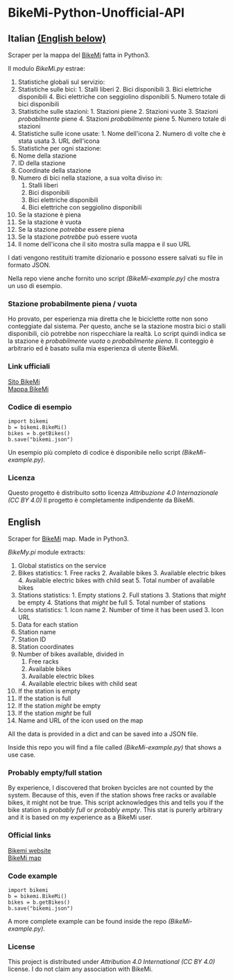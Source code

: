 # BikeMi-Python-Unofficial-API

## Italian [(English below)](#english)
Scraper per la mappa del [BikeMi](https://www.bikemi.com/it/mappa-stazioni.aspx) fatta in Python3.

Il modulo *BikeMi.py* estrae:
1. Statistiche globali sul servizio:
  1. Statistiche sulle bici:
    1. Stalli liberi
    2. Bici disponibili
    3. Bici elettriche disponibili
    4. Bici elettriche con seggiolino disponibili
    5. Numero totale di bici disponibili
  2. Statistiche sulle stazioni:
    1. Stazioni piene
    2. Stazioni vuote
    3. Stazioni *probabilmente* piene
    4. Stazioni *probabilmente* piene
    5. Numero totale di stazioni
  3. Statistiche sulle icone usate:
    1. Nome dell'icona
    2. Numero di volte che è stata usata
    3. URL dell'icona
2. Statistiche per ogni stazione:
  1. Nome della stazione
  2. ID della stazione
  3. Coordinate della stazione
  4. Numero di bici nella stazione, a sua volta diviso in:
      1. Stalli liberi
      2. Bici disponibili
      3. Bici elettriche disponibili
      4. Bici elettriche con seggiolino disponibili
  5. Se la stazione è piena
  6. Se la stazione è vuota
  7. Se la stazione *potrebbe* essere piena
  8. Se la stazione *potrebbe* può essere vuota
  9. Il nome dell'icona che il sito mostra sulla mappa e il suo URL

I dati vengono restituiti tramite dizionario e possono essere salvati su file in formato JSON.

Nella repo viene anche fornito uno script *(BikeMi-example.py)* che mostra un uso di esempio.

### Stazione probabilmente piena / vuota
Ho provato, per esperienza mia diretta che le biciclette rotte non sono conteggiate dal sistema. Per questo, anche se la stazione mostra bici o stalli disponibili, ciò potrebbe non rispecchiare la realtà.
Lo script quindi indica se la stazione è *probabilmente vuota* o *probabilmente piena*. Il conteggio è arbitrario ed è basato sulla mia esperienza di utente BikeMi.

### Link ufficiali
[Sito BikeMi](https://www.bikemi.com/)  
[Mappa BikeMi](https://www.bikemi.com/it/mappa-stazioni.aspx)

### Codice di esempio

    import bikemi
    b = bikemi.BikeMi()
    bikes = b.getBikes()
    b.save("bikemi.json")

Un esempio più completo di codice è disponibile nello script *(BikeMi-example.py)*.

### Licenza
Questo progetto è distribuito sotto licenza *Attribuzione 4.0 Internazionale (CC BY 4.0)*
Il progetto è completamente indipendente da BikeMi.

## English
Scraper for [BikeMi](https://www.bikemi.com/it/mappa-stazioni.aspx) map. Made in Python3.

*BikeMy.pi* module extracts:
1. Global statistics on the service
  1. Bikes statistics:
    1. Free racks
    2. Available bikes
    3. Available electric bikes
    4. Available electric bikes with child seat
    5. Total number of available bikes
  2. Stations statistics:
    1. Empty stations
    2. Full stations
    3. Stations that *might* be empty
    4. Stations that *might* be full
    5. Total number of stations
  3. Icons statistics:
    1. Icon name
    2. Number of time it has been used
    3. Icon URL
2. Data for each station
  1. Station name
  2. Station ID
  3. Station coordinates
  4. Number of bikes available, divided in
      1. Free racks
      2. Available bikes
      3. Available electric bikes
      4. Available electric bikes with child seat
  5. If the station is empty
  6. If the station is full
  7. If the station *might* be empty
  8. If the station *might* be full
  9. Name and URL of the icon used on the map

All the data is provided in a dict and can be saved into a JSON file.

Inside this repo you will find a file called *(BikeMi-example.py)* that shows a use case.

### Probably empty/full station
By experience, I discovered that broken bycicles are not counted by the system. Because of this, even if the station shows free racks or available bikes, it might not be true.
This script acknowledges this and tells you if the bike station is *probably full* or *probably empty*. This stat is purerly arbitrary and it is based on my experience as a BikeMi user.

### Official links
[Bikemi website](https://www.bikemi.com/)  
[BikeMi map](https://www.bikemi.com/it/mappa-stazioni.aspx)


### Code example

    import bikemi
    b = bikemi.BikeMi()
    bikes = b.getBikes()
    b.save("bikemi.json")

A more complete example can be found inside the repo *(BikeMi-example.py)*.

### License
This project is distributed under *Attribution 4.0 International (CC BY 4.0)* license.
I do not claim any association with BikeMi.
